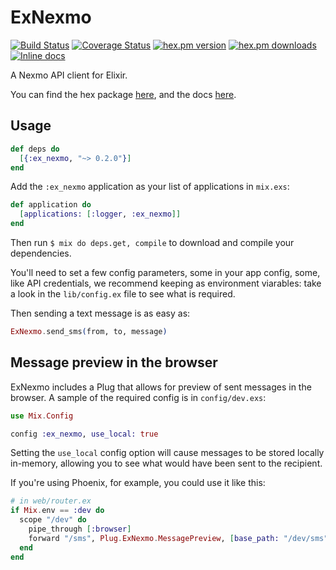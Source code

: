 
ExNexmo
========
[![Build Status](https://secure.travis-ci.org/kindynowapp/ex_nexmo.png?branch=master "Build Status")](http://travis-ci.org/kindynowapp/ex_nexmo)
[![Coverage Status](https://coveralls.io/repos/kindynowapp/ex_nexmo/badge.svg?branch=master&service=github)](https://coveralls.io/github/kindynowapp/ex_nexmo?branch=master)
[![hex.pm version](https://img.shields.io/hexpm/v/ex_nexmo.svg)](https://hex.pm/packages/ex_nexmo)
[![hex.pm downloads](https://img.shields.io/hexpm/dt/ex_nexmo.svg)](https://hex.pm/packages/ex_nexmo)
[![Inline docs](http://inch-ci.org/github/kindynowapp/ex_nexmo.svg?branch=master&style=flat)](http://inch-ci.org/github/kindynowapp/ex_nexmo)

A Nexmo API client for Elixir.

You can find the hex package [here](https://hex.pm/packages/ex_nexmo), and the docs [here](http://hexdocs.pm/ex_nexmo).

## Usage

```elixir
def deps do
  [{:ex_nexmo, "~> 0.2.0"}]
end
```

Add the `:ex_nexmo` application as your list of applications in `mix.exs`:

```elixir
def application do
  [applications: [:logger, :ex_nexmo]]
end
```

Then run `$ mix do deps.get, compile` to download and compile your dependencies.

You'll need to set a few config parameters, some in your app config, some, like
API credentials, we recommend keeping as environment viarables: take a look in
the `lib/config.ex` file to see what is required.

Then sending a text message is as easy as:

```elixir
ExNexmo.send_sms(from, to, message)
```

## Message preview in the browser

ExNexmo includes a Plug that allows for preview of sent messages in the
browser. A sample of the required config is in `config/dev.exs`:

```elixir
use Mix.Config

config :ex_nexmo, use_local: true
```

Setting the `use_local` config option will cause messages to be stored locally
in-memory, allowing you to see what would have been sent to the recipient.

If you're using Phoenix, for example, you could use it like this:

```elixir
# in web/router.ex
if Mix.env == :dev do
  scope "/dev" do
    pipe_through [:browser]
    forward "/sms", Plug.ExNexmo.MessagePreview, [base_path: "/dev/sms"]
  end
end
```



